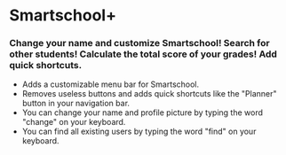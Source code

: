 # Smartschool+

### Change your name and customize Smartschool! Search for other students! Calculate the total score of your grades! Add quick shortcuts.

- Adds a customizable menu bar for Smartschool.
- Removes useless buttons and adds quick shortcuts like the "Planner" button in your navigation bar.
- You can change your name and profile picture by typing the word "change" on your keyboard.
- You can find all existing users by typing the word "find" on your keyboard.